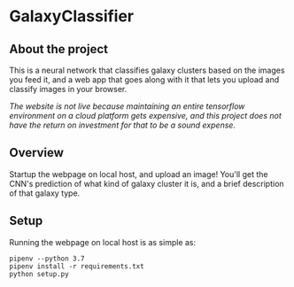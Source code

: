 # GalaxyClassifier

## About the project

This is a neural network that classifies galaxy clusters based on the images you feed it, and a web app that goes along with it that lets you upload and classify images in your browser.

<i>The website is not live because maintaining an entire tensorflow environment on a cloud platform gets expensive, and this project does not have the return on investment for that to be a sound expense.</i>

## Overview

Startup the webpage on local host, and upload an image! You'll get the CNN's prediction of what kind of galaxy cluster it is, and a brief description of that galaxy type.

## Setup

Running the webpage on local host is as simple as:

    pipenv --python 3.7
    pipenv install -r requirements.txt
    python setup.py

